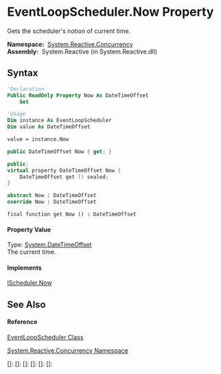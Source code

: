 # EventLoopScheduler.Now Property

Gets the scheduler's notion of current time.

**Namespace:**  [System.Reactive.Concurrency](System.Reactive.Concurrency\System.Reactive.Concurrency.md)  
**Assembly:**  System.Reactive (in System.Reactive.dll)

## Syntax

```vb
'Declaration
Public ReadOnly Property Now As DateTimeOffset
    Get
```

```vb
'Usage
Dim instance As EventLoopScheduler
Dim value As DateTimeOffset

value = instance.Now
```

```csharp
public DateTimeOffset Now { get; }
```

```c++
public:
virtual property DateTimeOffset Now {
    DateTimeOffset get () sealed;
}
```

```fsharp
abstract Now : DateTimeOffset
override Now : DateTimeOffset
```

```jscript
final function get Now () : DateTimeOffset
```

#### Property Value

Type: [System.DateTimeOffset](https://msdn.microsoft.com/en-us/library/Bb341783)  
The current time.

#### Implements

[IScheduler.Now](Now\IScheduler.Now.md)

## See Also

#### Reference

[EventLoopScheduler Class](EventLoopScheduler\EventLoopScheduler.md)

[System.Reactive.Concurrency Namespace](System.Reactive.Concurrency\System.Reactive.Concurrency.md)

[]: 
[]: 
[]: 
[]: 
[]: 
[]: 